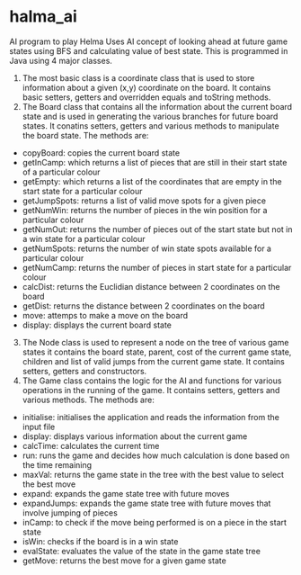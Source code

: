 # halma_ai
AI program to play Helma
Uses AI concept of looking ahead at future game states using BFS and calculating value of best state.
This is programmed in Java using 4 major classes. 
1) The most basic class is a coordinate class that is used to store information about a given (x,y) coordinate on the board. It contains basic setters, getters and overridden equals and toString methods.
2) The Board class that contains all the information about the current board state and is used in generating the various branches for future board states. It conatins setters, getters and various methods to manipulate the board state. The methods are:
  - copyBoard: copies the current board state
  - getInCamp: which returns a list of pieces that are still in their start state of a particular colour
  - getEmpty: which returns a list of the coordinates that are empty in the start state for a particular colour
  - getJumpSpots: returns a list of valid move spots for a given piece
  - getNumWin: returns the number of pieces in the win position for a particular colour
  - getNumOut: returns the number of pieces out of the start state but not in a win state for a particular colour
  - getNumSpots: returns the number of win state spots available for a particular colour
  - getNumCamp: returns the number of pieces in start state for a particular colour
  - calcDist: returns the Euclidian distance between 2 coordinates on the board
  - getDist: returns the distance between 2 coordinates on the board
  - move: attemps to make a move on the board 
  - display: displays the current board state
3) The Node class is used to represent a node on the tree of various game states it contains the board state, parent, cost of the current game state, children and list of valid jumps from the current game state. It contains setters, getters and constructors.
4) The Game class contains the logic for the AI and functions for various operations in the running of the game. It contains setters, getters and various methods. The methods are:
  - initialise: initialises the application and reads the information from the input file
  - display: displays various information about the current game
  - calcTime: calculates the current time
  - run: runs the game and decides how much calculation is done based on the time remaining
  - maxVal: returns the game state in the tree with the best value to select the best move
  - expand: expands the game state tree with future moves
  - expandJumps: expands the game state tree with future moves that involve jumping of pieces
  - inCamp: to check if the move being performed is on a piece in the start state
  - isWin: checks if the board is in a win state
  - evalState: evaluates the value of the state in the game state tree
  - getMove: returns the best move for a given game state
